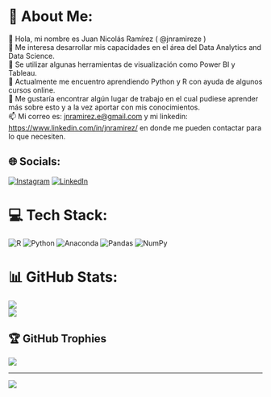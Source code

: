 # 💫 About Me:
👋 Hola, mi nombre es Juan Nicolás Ramírez ( @jnramireze )<br>👀 Me interesa desarrollar mis capacidades en el área del Data Analytics and Data Science.<br>📖 Se utilizar algunas herramientas de visualización como Power BI y Tableau.<br>🌱 Actualmente me encuentro aprendiendo Python y R con ayuda de algunos cursos online.<br>💞️ Me gustaría encontrar algún lugar de trabajo en el cual pudiese aprender más sobre esto y a la vez aportar con mis conocimientos.<br>📫 Mi correo es: jnramirez.e@gmail.com y mi linkedin: https://www.linkedin.com/in/jnramirez/ en donde me pueden contactar para lo que necesiten.


## 🌐 Socials:
[![Instagram](https://img.shields.io/badge/Instagram-%23E4405F.svg?logo=Instagram&logoColor=white)](https://instagram.com/nico.curas) [![LinkedIn](https://img.shields.io/badge/LinkedIn-%230077B5.svg?logo=linkedin&logoColor=white)](https://linkedin.com/in/jnramireze) 

# 💻 Tech Stack:
![R](https://img.shields.io/badge/r-%23276DC3.svg?style=for-the-badge&logo=r&logoColor=white) ![Python](https://img.shields.io/badge/python-3670A0?style=for-the-badge&logo=python&logoColor=ffdd54) ![Anaconda](https://img.shields.io/badge/Anaconda-%2344A833.svg?style=for-the-badge&logo=anaconda&logoColor=white) ![Pandas](https://img.shields.io/badge/pandas-%23150458.svg?style=for-the-badge&logo=pandas&logoColor=white) ![NumPy](https://img.shields.io/badge/numpy-%23013243.svg?style=for-the-badge&logo=numpy&logoColor=white)
# 📊 GitHub Stats:
![](https://github-readme-stats.vercel.app/api?username=jnramireze&theme=dark&hide_border=false&include_all_commits=false&count_private=false)<br/>
![](https://github-readme-streak-stats.herokuapp.com/?user=jnramireze&theme=dark&hide_border=false)<br/>

## 🏆 GitHub Trophies
![](https://github-profile-trophy.vercel.app/?username=jnramireze&theme=radical&no-frame=false&no-bg=true&margin-w=4)

---
[![](https://visitcount.itsvg.in/api?id=jnramireze&icon=0&color=0)](https://visitcount.itsvg.in)
